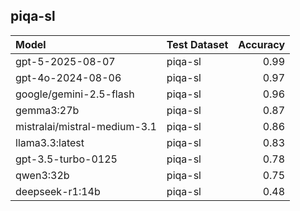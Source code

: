 ## piqa-sl

| Model                        | Test Dataset   |   Accuracy |
|:-----------------------------|:---------------|-----------:|
| gpt-5-2025-08-07             | piqa-sl        |       0.99 |
| gpt-4o-2024-08-06            | piqa-sl        |       0.97 |
| google/gemini-2.5-flash      | piqa-sl        |       0.96 |
| gemma3:27b                   | piqa-sl        |       0.87 |
| mistralai/mistral-medium-3.1 | piqa-sl        |       0.86 |
| llama3.3:latest              | piqa-sl        |       0.83 |
| gpt-3.5-turbo-0125           | piqa-sl        |       0.78 |
| qwen3:32b                    | piqa-sl        |       0.75 |
| deepseek-r1:14b              | piqa-sl        |       0.48 |